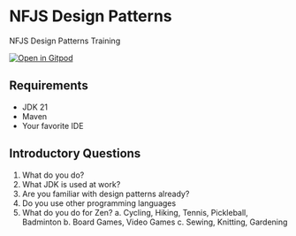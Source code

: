 # NFJS Design Patterns
NFJS Design Patterns Training

[![Open in Gitpod](https://gitpod.io/button/open-in-gitpod.svg)](https://gitpod.io/github.com/dhinojosa/nfjs-design-patterns/)


## Requirements

* JDK 21
* Maven
* Your favorite IDE

## Introductory Questions

1. What do you do?
2. What JDK is used at work?
3. Are you familiar with design patterns already?
4. Do you use other programming languages
5. What do you do for Zen?
   a. Cycling, Hiking, Tennis, Pickleball, Badminton
   b. Board Games, Video Games
   c. Sewing, Knitting, Gardening
